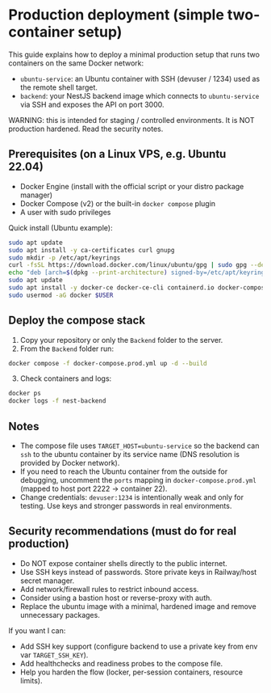 Production deployment (simple two-container setup)
===============================================

This guide explains how to deploy a minimal production setup that runs two containers on the same Docker network:
- `ubuntu-service`: an Ubuntu container with SSH (devuser / 1234) used as the remote shell target.
- `backend`: your NestJS backend image which connects to `ubuntu-service` via SSH and exposes the API on port 3000.

WARNING: this is intended for staging / controlled environments. It is NOT production hardened. Read the security notes.

Prerequisites (on a Linux VPS, e.g. Ubuntu 22.04)
-------------------------------------------------
- Docker Engine (install with the official script or your distro package manager)
- Docker Compose (v2) or the built-in `docker compose` plugin
- A user with sudo privileges

Quick install (Ubuntu example):

```bash
sudo apt update
sudo apt install -y ca-certificates curl gnupg
sudo mkdir -p /etc/apt/keyrings
curl -fsSL https://download.docker.com/linux/ubuntu/gpg | sudo gpg --dearmor -o /etc/apt/keyrings/docker.gpg
echo "deb [arch=$(dpkg --print-architecture) signed-by=/etc/apt/keyrings/docker.gpg] https://download.docker.com/linux/ubuntu $(lsb_release -cs) stable" | sudo tee /etc/apt/sources.list.d/docker.list > /dev/null
sudo apt update
sudo apt install -y docker-ce docker-ce-cli containerd.io docker-compose-plugin
sudo usermod -aG docker $USER
```

Deploy the compose stack
------------------------
1. Copy your repository or only the `Backend` folder to the server.
2. From the `Backend` folder run:

```bash
docker compose -f docker-compose.prod.yml up -d --build
```

3. Check containers and logs:

```bash
docker ps
docker logs -f nest-backend
```

Notes
-----
- The compose file uses `TARGET_HOST=ubuntu-service` so the backend can `ssh` to the ubuntu container by its service name (DNS resolution is provided by Docker network).
- If you need to reach the Ubuntu container from the outside for debugging, uncomment the `ports` mapping in `docker-compose.prod.yml` (mapped to host port 2222 -> container 22).
- Change credentials: `devuser:1234` is intentionally weak and only for testing. Use keys and stronger passwords in real environments.

Security recommendations (must do for real production)
----------------------------------------------------
- Do NOT expose container shells directly to the public internet.
- Use SSH keys instead of passwords. Store private keys in Railway/host secret manager.
- Add network/firewall rules to restrict inbound access.
- Consider using a bastion host or reverse-proxy with auth.
- Replace the ubuntu image with a minimal, hardened image and remove unnecessary packages.

If you want I can:
- Add SSH key support (configure backend to use a private key from env var `TARGET_SSH_KEY`).
- Add healthchecks and readiness probes to the compose file.
- Help you harden the flow (locker, per-session containers, resource limits).
